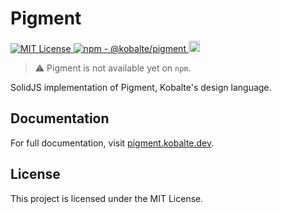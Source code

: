 # Pigment

<p>
  <a href="LICENSE.md">
    <img src="https://img.shields.io/github/license/kobaltedev/pigment" alt="MIT License"/>
  </a>
  <a href="https://www.npmjs.com/package/@kobalte/pigment">
    <img src="https://img.shields.io/npm/v/@kobalte/pigment" alt="npm - @kobalte/pigment"/>
  </a>
  <a href="https://www.npmjs.com/package/@kobalte/pigment">
    <img src="https://img.shields.io/npm/dm/@kobalte/pigment.svg" alt="npm - downloads" height="18">
  </a>
</p>

> :warning: Pigment is not available yet on `npm`.

SolidJS implementation of Pigment, Kobalte's design language.

## Documentation

For full documentation, visit [pigment.kobalte.dev](https://pigment.kobalte.dev/).

## License

This project is licensed under the MIT License.
